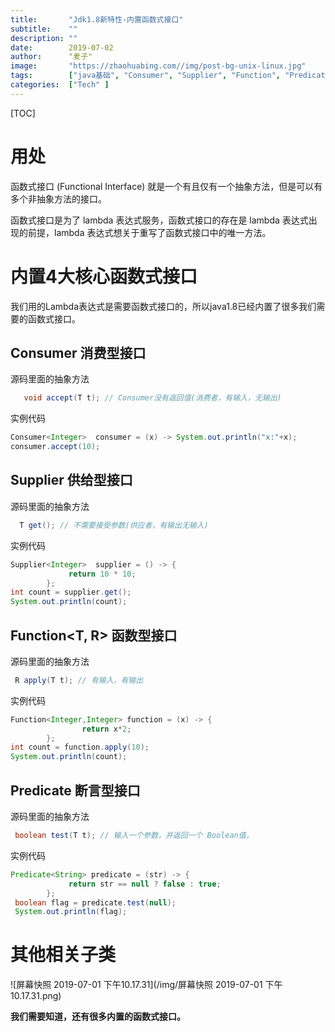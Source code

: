 ```yaml
---
title:       "Jdk1.8新特性-内置函数式接口"
subtitle:    ""
description: ""
date:        2019-07-02
author:      "麦子"
image:       "https://zhaohuabing.com//img/post-bg-unix-linux.jpg"
tags:        ["java基础", "Consumer", "Supplier", "Function", "Predicate", "函数式接口"]
categories:  ["Tech" ]
---
```


[TOC]

# 用处

函数式接口 (Functional Interface) 就是一个有且仅有一个抽象方法，但是可以有多个非抽象方法的接口。

函数式接口是为了 lambda 表达式服务，函数式接口的存在是 lambda 表达式出现的前提，lambda 表达式想关于重写了函数式接口中的唯一方法。

# 内置4大核心函数式接口

我们用的Lambda表达式是需要函数式接口的，所以java1.8已经内置了很多我们需要的函数式接口。



## Consumer<T> 消费型接口

源码里面的抽象方法

```java
   void accept(T t); // Consumer没有返回值(消费者，有输入，无输出)
```

 实例代码

```java
Consumer<Integer>  consumer = (x) -> System.out.println("x:"+x);
consumer.accept(10);
```



## Supplier<T> 供给型接口

源码里面的抽象方法

```java
  T get(); // 不需要接受参数(供应者，有输出无输入)
```

实例代码

```java
Supplier<Integer>  supplier = () -> {
             return 10 * 10;
        };
int count = supplier.get();
System.out.println(count);
```



## Function<T, R> 函数型接口

源码里面的抽象方法

```java
 R apply(T t); // 有输入，有输出
```

实例代码

```java
Function<Integer,Integer> function = (x) -> {
                return x*2;
        };
int count = function.apply(10);
System.out.println(count);
```



## Predicate<T> 断言型接口

源码里面的抽象方法

```java
 boolean test(T t); // 输入一个参数，并返回一个 Boolean值，
```

实例代码

```java
Predicate<String> predicate = (str) -> {
             return str == null ? false : true;
        };
 boolean flag = predicate.test(null);
 System.out.println(flag);
```

# 其他相关子类

![屏幕快照 2019-07-01 下午10.17.31](/img/屏幕快照 2019-07-01 下午10.17.31.png)

**我们需要知道，还有很多内置的函数式接口。**



